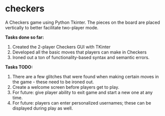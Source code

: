 checkers
========

A Checkers game using Python Tkinter. The pieces on the board are placed vertically to better facilitate two-player mode. 


**Tasks done so far:**
1. Created the 2-player Checkers GUI with TKinter
2. Developed all the basic moves that players can make in Checkers
3. Ironed out a ton of functionality-based syntax and semantic errors.

**Tasks TODO:**
1. There are a few glitches that were found when making certain moves in the game - these need to be ironed out.
2. Create a welcome screen before players get to play.
3. For future: give player ability to exit game and start a new one at any time.
4. For future: players can enter personalized usernames; these can be displayed during play as well.

